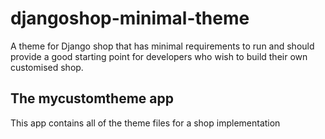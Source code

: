 # djangoshop-minimal-theme
A theme for Django shop that has minimal requirements to run and should provide a good starting point for developers who wish to build their own customised shop.

## The mycustomtheme app
This app contains all of the theme files for a shop implementation